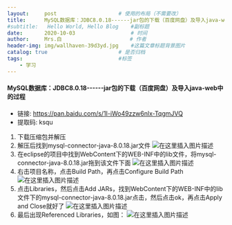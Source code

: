 ```yaml
---
layout:     post                    # 使用的布局（不需要改）
title:      MySQL数据库：JDBC8.0.18------jar包的下载（百度网盘）及导入java-web中的过程            # 标题 
#subtitle:   Hello World, Hello Blog    #副标题
date:       2020-10-03                  # 时间
author:     Mrs.白                      # 作者
header-img: img/wallhaven-39d3yd.jpg    #这篇文章标题背景图片
catalog: true                       # 是否归档
tags:                               #标签
    - 学习
---
```


#### MySQL数据库：JDBC8.0.18------jar包的下载（百度网盘）及导入java-web中的过程

- 链接: https://pan.baidu.com/s/1I-iWo49zzw6nlx-TqgmJVQ 
- 提取码: ksqu 


1. 下载压缩包并解压
2. 解压后找到mysql-connector-java-8.0.18.jar文件
![在这里插入图片描述](https://img-blog.csdnimg.cn/20191205143309252.PNG?x-oss-process=image/watermark,type_ZmFuZ3poZW5naGVpdGk,shadow_10,text_aHR0cHM6Ly9ibG9nLmNzZG4ubmV0L3dlaXhpbl80NTk2ODcyNA==,size_16,color_FFFFFF,t_70)
3. 在eclipse的项目中找到WebContent下的WEB-INF中的lib文件，将mysql-connector-java-8.0.18.jar拖到该文件下面
![在这里插入图片描述](https://img-blog.csdnimg.cn/20191205143823753.PNG)
4. 右击项目名称，点击Build Path，再点击Configure Build Path
![在这里插入图片描述](https://img-blog.csdnimg.cn/20191205144930304.png)
5. 点击Libraries，然后点击Add JARs，找到WebContent下的WEB-INF中的lib文件下的mysql-connector-java-8.0.18.jar点击，然后点击ok，再点击Apply and Close就好了
![在这里插入图片描述](https://img-blog.csdnimg.cn/20191205145810365.PNG?x-oss-process=image/watermark,type_ZmFuZ3poZW5naGVpdGk,shadow_10,text_aHR0cHM6Ly9ibG9nLmNzZG4ubmV0L3dlaXhpbl80NTk2ODcyNA==,size_16,color_FFFFFF,t_70)
6. 最后出现Referenced Libraries，如图：
![在这里插入图片描述](https://img-blog.csdnimg.cn/20191205145958642.PNG)
